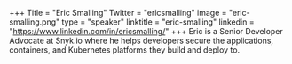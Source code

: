 +++
Title = "Eric Smalling"
Twitter = "ericsmalling"
image = "eric-smalling.png"
type = "speaker"
linktitle = "eric-smalling"
linkedin = "https://www.linkedin.com/in/ericsmalling/"
+++
Eric is a Senior Developer Advocate at Snyk.io where he helps developers secure the applications, containers, and Kubernetes platforms they build and deploy to.
